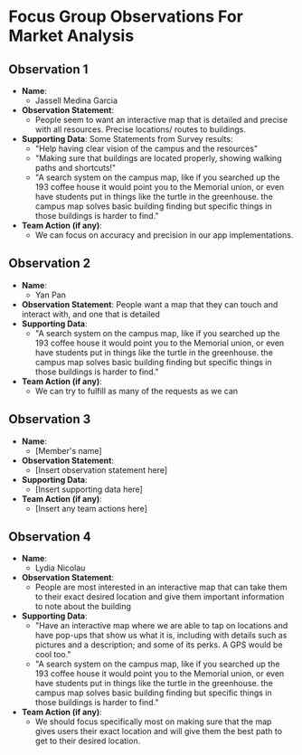 
# Focus Group Observations For Market Analysis

## Observation 1
- **Name**: 
    - Jassell Medina Garcia
- **Observation Statement**: 
    - People seem to want an interactive map that is detailed and precise with all resources. Precise locations/ routes to buildings. 
- **Supporting Data**:
      Some Statements from Survey results:
    - "Help having clear vision of the campus and the resources"
    - "Making sure that buildings are located properly, showing walking paths and shortcuts!"
    - "A search system on the campus map, like if you searched up the 193 coffee house it would point you to the Memorial union, or even have students put in things like the turtle in the greenhouse. the campus map solves basic building finding but specific things in those buildings is harder to find."
- **Team Action (if any)**: 
    - We can focus on accuracy and precision in our app implementations.

## Observation 2
- **Name**: 
    - Yan Pan
- **Observation Statement**: 
   People want a map that they can touch and interact with, and one that is detailed
- **Supporting Data**: 
    - "A search system on the campus map, like if you searched up the 193 coffee house it would point you to the Memorial union, or even have students put in things like the turtle in the greenhouse. the campus map solves basic building finding but specific things in those buildings is harder to find."
- **Team Action (if any)**: 
  - We can try to fulfill as many of the requests as we can
 
## Observation 3
- **Name**: 
    - [Member's name]
- **Observation Statement**: 
    - [Insert observation statement here]
- **Supporting Data**: 
    - [Insert supporting data here]
- **Team Action (if any)**: 
    - [Insert any team actions here]
 
## Observation 4
- **Name**: 
    - Lydia Nicolau
- **Observation Statement**: 
    - People are most interested in an interactive map that can take them to their exact desired location and give them important information to note about the building
- **Supporting Data**: 
    - "Have an interactive map where we are able to tap on locations and have pop-ups that show us what it is, including with details such as pictures and a description; and some of its perks. A GPS would be cool too."
    - "A search system on the campus map, like if you searched up the 193 coffee house it would point you to the Memorial union, or even have students put in things like the turtle in the greenhouse. the campus map solves basic building finding but specific things in those buildings is harder to find."
- **Team Action (if any)**: 
    - We should focus specifically most on making sure that the map gives users their exact location and will give them the best path to get to their desired location.
